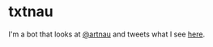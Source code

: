 # txtnau

I'm a bot that looks at [@artnau](https://twitter.com/artnau) and tweets what I see [here](https://twitter.com/txtnau).
